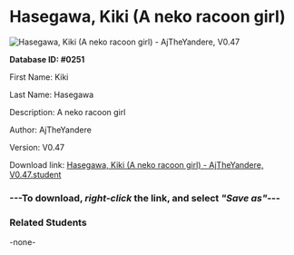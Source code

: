 # Hasegawa, Kiki (A neko racoon girl)

<img src="Files/Hasegawa, Kiki (A neko racoon girl).png" title="Hasegawa, Kiki (A neko racoon girl) - AjTheYandere, V0.47">

**Database ID: #0251**

First Name: Kiki

Last Name: Hasegawa

Description: A neko racoon girl

Author: AjTheYandere

Version: V0.47

Download link: <a href="https://raw.githubusercontent.com/Arbiter1223/Daigaku-Gurashi-Custom-Students/master/Files/Student Files/Hasegawa%2C%20Kiki%20(A%20neko%20racoon%20girl)%20-%20AjTheYandere%2C%20V0.47.student">Hasegawa, Kiki (A neko racoon girl) - AjTheYandere, V0.47.student</a>

### ---**To download, _right-click_ the link, and select _"Save as"_**---

### Related Students

-none-
